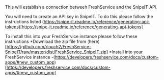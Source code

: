 This will establish a connection betweeh FreshService and the SnipeIT API.

You will need to create an API key in SnipeIT. To do this please follow the instructions listed
(https://snipe-it.readme.io/reference/generating-api-tokens)[https://snipe-it.readme.io/reference/generating-api-tokens]

To install this into your FreshService instance please follow these instructions
*Download the zip file from (here)[https://github.com/rlouch2/FreshService-SnipeIT/raw/master/dist/FreshService_SnipeIT.zip]
*Install into your FreshService instance -(https://developers.freshservice.com/docs/custom-apps/#new_custom_app)[https://developers.freshservice.com/docs/custom-apps/#new_custom_app]
